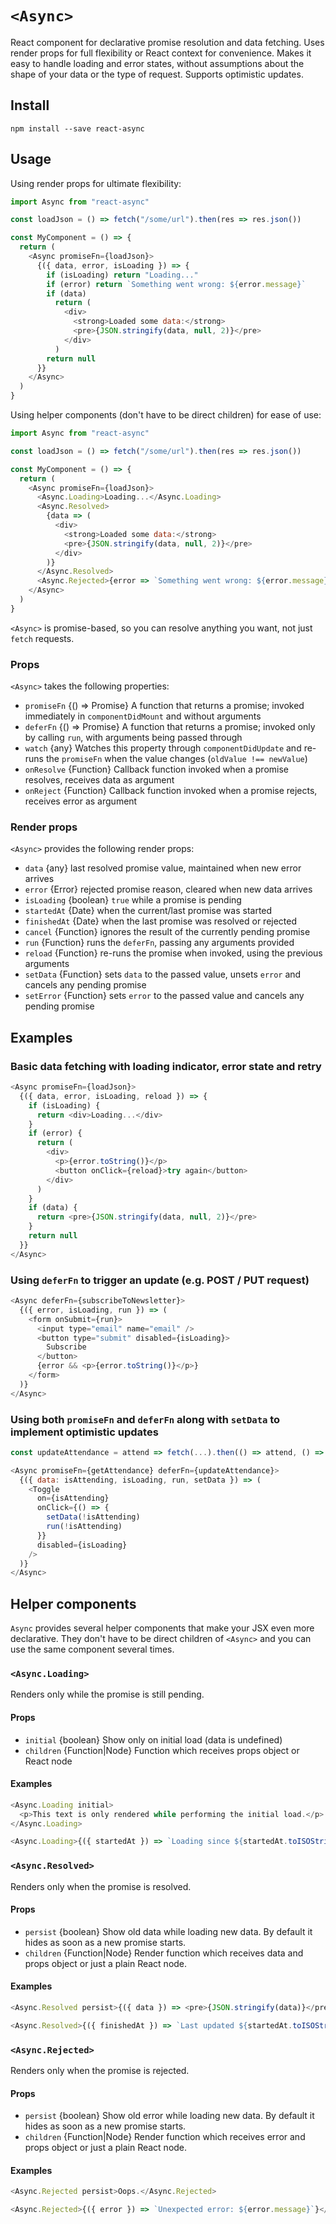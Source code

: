 # `<Async>`

React component for declarative promise resolution and data fetching. Uses render props for full flexibility or React context
for convenience. Makes it easy to handle loading and error states, without assumptions about the shape of your data or the type of request. Supports optimistic updates.

## Install

`npm install --save react-async`

## Usage

Using render props for ultimate flexibility:

```js
import Async from "react-async"

const loadJson = () => fetch("/some/url").then(res => res.json())

const MyComponent = () => {
  return (
    <Async promiseFn={loadJson}>
      {({ data, error, isLoading }) => {
        if (isLoading) return "Loading..."
        if (error) return `Something went wrong: ${error.message}`
        if (data)
          return (
            <div>
              <strong>Loaded some data:</strong>
              <pre>{JSON.stringify(data, null, 2)}</pre>
            </div>
          )
        return null
      }}
    </Async>
  )
}
```

Using helper components (don't have to be direct children) for ease of use:

```js
import Async from "react-async"

const loadJson = () => fetch("/some/url").then(res => res.json())

const MyComponent = () => {
  return (
    <Async promiseFn={loadJson}>
      <Async.Loading>Loading...</Async.Loading>
      <Async.Resolved>
        {data => (
          <div>
            <strong>Loaded some data:</strong>
            <pre>{JSON.stringify(data, null, 2)}</pre>
          </div>
        )}
      </Async.Resolved>
      <Async.Rejected>{error => `Something went wrong: ${error.message}`}</Async.Rejected>
    </Async>
  )
}
```

`<Async>` is promise-based, so you can resolve anything you want, not just `fetch` requests.

### Props

`<Async>` takes the following properties:

- `promiseFn` {() => Promise} A function that returns a promise; invoked immediately in `componentDidMount` and without arguments
- `deferFn` {() => Promise} A function that returns a promise; invoked only by calling `run`, with arguments being passed through
- `watch` {any} Watches this property through `componentDidUpdate` and re-runs the `promiseFn` when the value changes (`oldValue !== newValue`)
- `onResolve` {Function} Callback function invoked when a promise resolves, receives data as argument
- `onReject` {Function} Callback function invoked when a promise rejects, receives error as argument

### Render props

`<Async>` provides the following render props:

- `data` {any} last resolved promise value, maintained when new error arrives
- `error` {Error} rejected promise reason, cleared when new data arrives
- `isLoading` {boolean} `true` while a promise is pending
- `startedAt` {Date} when the current/last promise was started
- `finishedAt` {Date} when the last promise was resolved or rejected
- `cancel` {Function} ignores the result of the currently pending promise
- `run` {Function} runs the `deferFn`, passing any arguments provided
- `reload` {Function} re-runs the promise when invoked, using the previous arguments
- `setData` {Function} sets `data` to the passed value, unsets `error` and cancels any pending promise
- `setError` {Function} sets `error` to the passed value and cancels any pending promise

## Examples

### Basic data fetching with loading indicator, error state and retry

```js
<Async promiseFn={loadJson}>
  {({ data, error, isLoading, reload }) => {
    if (isLoading) {
      return <div>Loading...</div>
    }
    if (error) {
      return (
        <div>
          <p>{error.toString()}</p>
          <button onClick={reload}>try again</button>
        </div>
      )
    }
    if (data) {
      return <pre>{JSON.stringify(data, null, 2)}</pre>
    }
    return null
  }}
</Async>
```

### Using `deferFn` to trigger an update (e.g. POST / PUT request)

```js
<Async deferFn={subscribeToNewsletter}>
  {({ error, isLoading, run }) => (
    <form onSubmit={run}>
      <input type="email" name="email" />
      <button type="submit" disabled={isLoading}>
        Subscribe
      </button>
      {error && <p>{error.toString()}</p>}
    </form>
  )}
</Async>
```

### Using both `promiseFn` and `deferFn` along with `setData` to implement optimistic updates

```js
const updateAttendance = attend => fetch(...).then(() => attend, () => !attend)

<Async promiseFn={getAttendance} deferFn={updateAttendance}>
  {({ data: isAttending, isLoading, run, setData }) => (
    <Toggle
      on={isAttending}
      onClick={() => {
        setData(!isAttending)
        run(!isAttending)
      }}
      disabled={isLoading}
    />
  )}
</Async>
```

## Helper components

`Async` provides several helper components that make your JSX even more declarative.
They don't have to be direct children of `<Async>` and you can use the same component several times.

### `<Async.Loading>`

Renders only while the promise is still pending.

#### Props

- `initial` {boolean} Show only on initial load (data is undefined)
- `children` {Function|Node} Function which receives props object or React node

#### Examples

```js
<Async.Loading initial>
  <p>This text is only rendered while performing the initial load.</p>
</Async.Loading>
```

```js
<Async.Loading>{({ startedAt }) => `Loading since ${startedAt.toISOString()}`}</Async.Loading>
```

### `<Async.Resolved>`

Renders only when the promise is resolved.

#### Props

- `persist` {boolean} Show old data while loading new data. By default it hides as soon as a new promise starts.
- `children` {Function|Node} Render function which receives data and props object or just a plain React node.

#### Examples

```js
<Async.Resolved persist>{({ data }) => <pre>{JSON.stringify(data)}</pre>}</Async.Resolved>
```

```js
<Async.Resolved>{({ finishedAt }) => `Last updated ${startedAt.toISOString()}`}</Async.Resolved>
```

### `<Async.Rejected>`

Renders only when the promise is rejected.

#### Props

- `persist` {boolean} Show old error while loading new data. By default it hides as soon as a new promise starts.
- `children` {Function|Node} Render function which receives error and props object or just a plain React node.

#### Examples

```js
<Async.Rejected persist>Oops.</Async.Rejected>
```

```js
<Async.Rejected>{({ error }) => `Unexpected error: ${error.message}`}</Async.Rejected>
```
